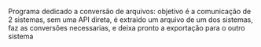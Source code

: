 
Programa dedicado a conversão de arquivos:
objetivo é a comunicação de 2 sistemas, sem uma API direta, é extraido um arquivo de um dos sistemas, faz as conversões necessarias, e deixa pronto a exportação para o outro sistema
